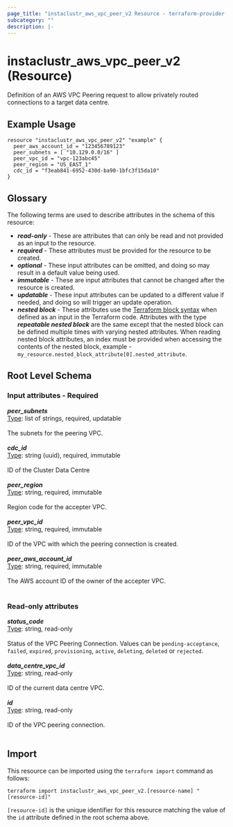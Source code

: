 ```yaml
---
page_title: "instaclustr_aws_vpc_peer_v2 Resource - terraform-provider-instaclustr"
subcategory: ""
description: |-
---
```


# instaclustr_aws_vpc_peer_v2 (Resource)
Definition of an AWS VPC Peering request to allow privately routed connections to a target data centre.
## Example Usage
```
resource "instaclustr_aws_vpc_peer_v2" "example" {
  peer_aws_account_id = "123456789123"
  peer_subnets = [ "10.129.0.0/16" ]
  peer_vpc_id = "vpc-123abc45"
  peer_region = "US_EAST_1"
  cdc_id = "f3eab841-6952-430d-ba90-1bfc3f15da10"
}
```
## Glossary
The following terms are used to describe attributes in the schema of this resource:
- **_read-only_** - These are attributes that can only be read and not provided as an input to the resource.
- **_required_** - These attributes must be provided for the resource to be created.
- **_optional_** - These input attributes can be omitted, and doing so may result in a default value being used.
- **_immutable_** - These are input attributes that cannot be changed after the resource is created.
- **_updatable_** - These input attributes can be updated to a different value if needed, and doing so will trigger an update operation.
- **_nested block_** - These attributes use the [Terraform block syntax](https://www.terraform.io/language/attr-as-blocks) when defined as an input in the Terraform code. Attributes with the type **_repeatable nested block_** are the same except that the nested block can be defined multiple times with varying nested attributes. When reading nested block attributes, an index must be provided when accessing the contents of the nested block, example - `my_resource.nested_block_attribute[0].nested_attribute`.
## Root Level Schema
### Input attributes - Required
*___peer_subnets___*<br>
<ins>Type</ins>: list of strings, required, updatable<br>
<br>The subnets for the peering VPC.<br><br>
*___cdc_id___*<br>
<ins>Type</ins>: string (uuid), required, immutable<br>
<br>ID of the Cluster Data Centre<br><br>
*___peer_region___*<br>
<ins>Type</ins>: string, required, immutable<br>
<br>Region code for the accepter VPC.<br><br>
*___peer_vpc_id___*<br>
<ins>Type</ins>: string, required, immutable<br>
<br>ID of the VPC with which the peering connection is created.<br><br>
*___peer_aws_account_id___*<br>
<ins>Type</ins>: string, required, immutable<br>
<br>The AWS account ID of the owner of the accepter VPC.<br><br>
### Read-only attributes
*___status_code___*<br>
<ins>Type</ins>: string, read-only<br>
<br>Status of the VPC Peering Connection. Values can be `pending-acceptance`, `failed`, `expired`, `provisioning`, `active`, `deleting`, `deleted` or `rejected`.<br><br>
*___data_centre_vpc_id___*<br>
<ins>Type</ins>: string, read-only<br>
<br>ID of the current data centre VPC.<br><br>
*___id___*<br>
<ins>Type</ins>: string, read-only<br>
<br>ID of the VPC peering connection.<br><br>
## Import
This resource can be imported using the `terraform import` command as follows:
```
terraform import instaclustr_aws_vpc_peer_v2.[resource-name] "[resource-id]"
```
`[resource-id]` is the unique identifier for this resource matching the value of the `id` attribute defined in the root schema above.
